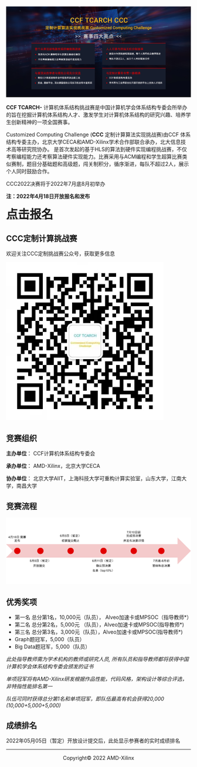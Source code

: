 <!--# CCF TCARCH- Customized Computing Challenge!-->

![](./images/cover2022.jpg)

**CCF TCARCH-** 计算机体系结构挑战赛是中国计算机学会体系结构专委会所举办的旨在挖掘计算机体系结构人才、激发学生对计算机体系结构的研究兴趣、培养学生创新精神的一项全国赛事。

Customized Computing Challenge (**CCC** 定制计算算法实现挑战赛)由CCF 体系结构专委主办，北京大学CECA和AMD-Xilinx学术合作部联合承办，北大信息技术高等研究院协办。
是首次发起的基于HLS的算法到硬件实现编程挑战赛，不仅考察编程能力还考察算法硬件实现能力。比赛采用与ACM编程和学生超算比赛类似赛制，题目分基础题和高级题，闯关制积分，循序渐进，每队不超过2人，展示个人同时鼓励合作。

CCC2022决赛将于2022年7月底8月初举办

<!-- 与CCF TCARCH Advanced Parallel Processing Technology   -->
<!-- ([**APPT2021**](https://appt2021.github.io/)) 以及首届 CCF计算机系统大会 ([**CCFSYS2021**](http://ccfsys2021.zhejianglab.com/index.html)) -->

**注：2022年4月18日开放报名和发布**

<a href="http://118.31.189.183:8008/"><font size="6" ><strong>点击报名</strong></font></a>


## CCC定制计算挑战赛

欢迎关注CCC定制挑战赛公众号，获取更多信息

![](./images/QR.jpg)



## 竞赛组织

**主办单位**： CCF计算机体系结构专委会

**承办单位**： AMD-Xilinx，北京大学CECA

**协办单位**： 北京大学AIIT，上海科技大学可重构计算实验室，山东大学，江南大学，南昌大学


## 竞赛流程

![](./images/timeline2022.jpg)

## 优秀奖项

- 第一名 总分第1名，10,000元（队员）， Alveo加速卡或MPSOC（指导教师*）
- 第二名 总分第2名，5,000元 （队员），Alveo加速卡或MPSOC(指导教师*)
- 第三名 总分第3名，3,000元（队员），Alveo加速卡或MPSOC(指导教师*)
- Graph题冠军，5,000（队员）
- Big Data题冠军，5,000（队员）




*此处指导教师需为学术机构的教师或研究人员, 所有队员和指导教师都将获得中国计算机学会体系结构专委会颁发的证书*

*单项冠军将有AMD-Xilinx研发根据作品性能，代码风格，架构设计等综合评选，非特指性能排名第一*

*队伍可同时获得总分第1名和单项冠军，即队伍最高有机会获得20,000 (10,000+5,000+5,000)*




## 成绩排名

2022年05月05日（暂定）开放设计提交后，此处显示参赛者的实时成绩排名

---------------------------------------
<p align="center">Copyright&copy; 2022 AMD-Xilinx</p>

